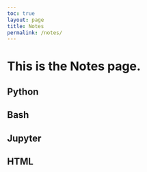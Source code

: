 ```yaml
---
toc: true
layout: page
title: Notes
permalink: /notes/
---
```


# This is the Notes page.


## Python

## Bash

## Jupyter

## HTML

